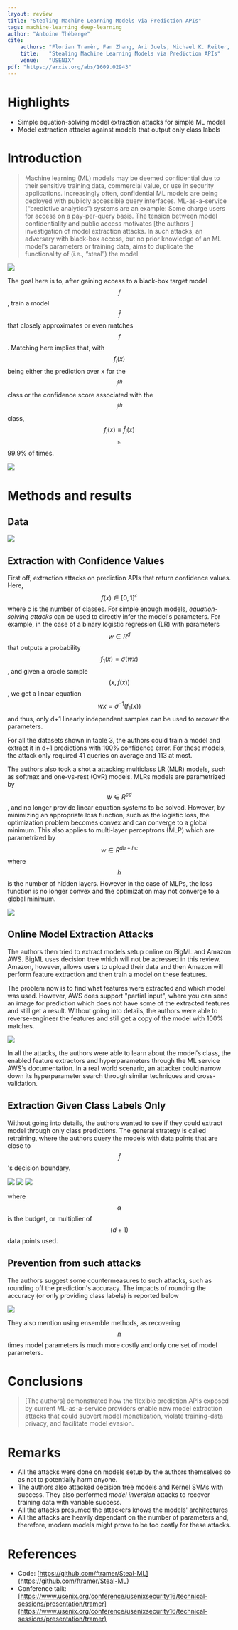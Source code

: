 ```yaml
---
layout: review
title: "Stealing Machine Learning Models via Prediction APIs"
tags: machine-learning deep-learning
author: "Antoine Théberge"
cite:
    authors: "Florian Tramèr, Fan Zhang, Ari Juels, Michael K. Reiter, Thomas Ristenpart"
    title:   "Stealing Machine Learning Models via Prediction APIs"
    venue:   "USENIX"
pdf: "https://arxiv.org/abs/1609.02943"
---
```



# Highlights
- Simple equation-solving model extraction attacks for simple ML model
- Model extraction attacks against models that output only class labels

# Introduction

> Machine learning (ML) models may be deemed confidential due to their sensitive training data, commercial value, or use in security applications. Increasingly often, confidential ML models are being deployed with publicly accessible query interfaces. ML-as-a-service (“predictive analytics”) systems are an example: Some charge users for access on a pay-per-query basis.
> The tension between model confidentiality and public access motivates [the authors'] investigation of model extraction attacks. In such attacks, an adversary with black-box access, but no prior knowledge of an ML model’s parameters or training data, aims to duplicate the functionality of (i.e., “steal”) the model

![](/article/images/stealml/fig1.jpeg)

The goal here is to, after gaining access to a black-box target model $$f$$, train a model $$\hat{f}$$ that closely approximates or even matches $$f$$. Matching here implies that, with $$f_i(x)$$ being either the prediction over x for the _$$i^{th}$$_ class or the confidence score associated with the _$$i^{th}$$_ class, $$f_i(x) \equiv \hat{f}_i(x)$$ $$\geq$$ 99.9% of times. 

![](/article/images/stealml/tab2.jpeg)

# Methods and results

## Data

![](/article/images/stealml/tab3.jpeg)

## Extraction with Confidence Values

First off, extraction attacks on prediction APIs that return confidence values. Here, $$ f(x) \in [0,1]^c$$ where c is the number of classes. For simple enough models, _equation-solving attacks_ can be used to directly infer the model's parameters. For example, in the case of a binary logistic regression (LR) with parameters $$w \in R^d$$ that outputs a probability $$f_1(x) = \sigma(wx)$$, and given a oracle sample $$(x, f(x))$$, we get a linear equation $$wx = \sigma^{-1}(f_1(x))$$ and thus, only d+1 linearly independent samples can be used to recover the parameters.

For all the datasets shown in table 3, the authors could train a model and extract it in d+1 predictions with 100% confidence error. For these models, the attack only required 41 queries on average and 113 at most.

The authors also took a shot a attacking multiclass LR (MLR) models, such as softmax and one-vs-rest (OvR) models. MLRs models are parametrized by $$w \in R^{cd}$$, and no longer provide linear equation systems to be solved. However, by minimizing an appropriate loss function, such as the logistic loss, the optimization problem becomes convex and can converge to a global minimum. This also applies to multi-layer perceptrons (MLP) which are parametrized by $$w \in R^{dh+hc}$$ where $$h$$ is the number of hidden layers. However in the case of MLPs, the loss function is no longer convex and the optimization may not converge to a global minimum.


![](/article/images/stealml/tab4.jpeg)

## Online Model Extraction Attacks

The authors then tried to extract models setup online on BigML and Amazon AWS. BigML uses decision tree which will not be adressed in this review. Amazon, however, allows users to upload their data and then Amazon will perform feature extraction and then train a model on these features.

The problem now is to find what features were extracted and which model was used. However, AWS does support "partial input", where you can send an image for prediction which does not have some of the extracted features and still get a result. Without going into details, the authors were able to reverse-engineer the features and still get a copy of the model with 100% matches.

![](/article/images/stealml/tab7.jpeg)

In all the attacks, the authors were able to learn about the model's class, the enabled feature extractors and hyperparameters through the ML service AWS's documentation. In a real world scenario, an attacker could narrow down its hyperparameter search through similar techniques and cross-validation.

## Extraction Given Class Labels Only

Without going into details, the authors wanted to see if they could extract model through only class predictions. The general strategy is called retraining, where the authors query the models with data points that are close to $$\hat{f}$$'s decision boundary.

![](/article/images/stealml/fig4.jpeg)
![](/article/images/stealml/fig5.jpeg)
![](/article/images/stealml/fig6.jpeg)

where $$\alpha$$ is the budget, or multiplier of $$(d+1)$$ data points used.

##  Prevention from such attacks

The authors suggest some countermeasures to such attacks, such as rounding off the prediction's accuracy. The impacts of rounding the accuracy (or only providing class labels) is reported below

![](/article/images/stealml/fig7.jpeg)

They also mention using ensemble methods, as recovering $$n$$ times model parameters is much more costly and only one set of model parameters.

# Conclusions
> [The authors] demonstrated how the flexible prediction APIs exposed by current ML-as-a-service providers enable new model extraction attacks that could subvert model monetization, violate training-data privacy, and facilitate model evasion.

# Remarks

- All the attacks were done on models setup by the authors themselves so as not to potentially harm anyone.
- The authors also attacked decision tree models and Kernel SVMs with success. They also performed _model inversion_ attacks to recover training data with variable success.
- All the attacks presumed the attackers knows the models' architectures
- All the attacks are heavily dependant on the number of parameters and, therefore, modern models might prove to be too costly for these attacks.

# References

- Code: [https://github.com/ftramer/Steal-ML](https://github.com/ftramer/Steal-ML)
- Conference talk: [https://www.usenix.org/conference/usenixsecurity16/technical-sessions/presentation/tramer](https://www.usenix.org/conference/usenixsecurity16/technical-sessions/presentation/tramer)
